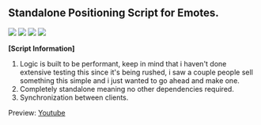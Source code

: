 ## Standalone Positioning Script for Emotes.

![](https://img.shields.io/github/downloads/vipexv/v-positioning/total?logo=github)
![](https://img.shields.io/github/downloads/vipexv/v-positioning/latest/total?logo=github)
![](https://img.shields.io/github/contributors/vipexv/v-positioning?logo=github)
![](https://img.shields.io/github/v/release/vipexv/v-positioning?logo=github) 

**[Script Information]**

1. Logic is built to be performant, keep in mind that i haven't done extensive testing this since it's being rushed, i saw a couple people sell something this simple and i just wanted to go ahead and make one.
2. Completely standalone meaning no other dependencies required.
3. Synchronization between clients.

Preview: [Youtube](https://youtu.be/DYUhILdh-as)
